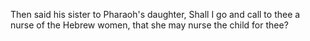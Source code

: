Then said his sister to Pharaoh's daughter, Shall I go and call to thee a nurse of the Hebrew women, that she may nurse the child for thee?
